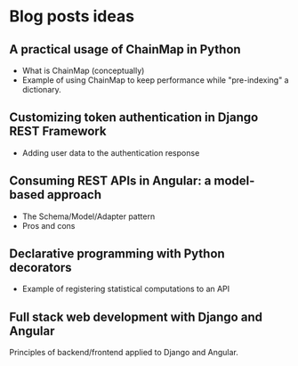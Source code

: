 # Blog posts ideas

## A practical usage of ChainMap in Python

- What is ChainMap (conceptually)
- Example of using ChainMap to keep performance while "pre-indexing" a dictionary.

## Customizing token authentication in Django REST Framework

- Adding user data to the authentication response

## Consuming REST APIs in Angular: a model-based approach

- The Schema/Model/Adapter pattern
- Pros and cons

## Declarative programming with Python decorators

- Example of registering statistical computations to an API

## Full stack web development with Django and Angular

Principles of backend/frontend applied to Django and Angular.
